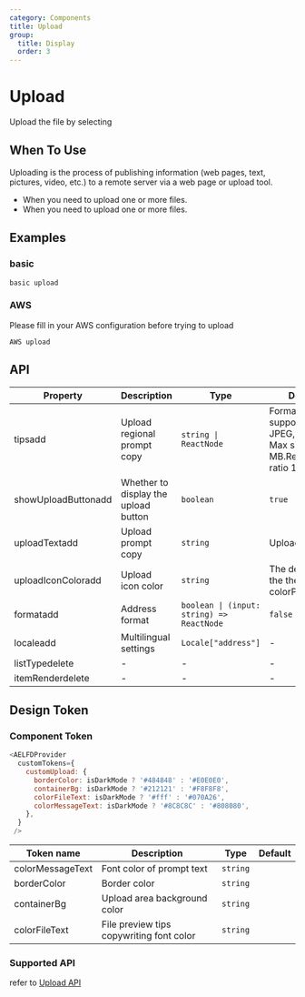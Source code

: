 ```yaml
---
category: Components
title: Upload
group:
  title: Display
  order: 3
---
```


# Upload

Upload the file by selecting

## When To Use

Uploading is the process of publishing information (web pages, text, pictures, video, etc.) to a remote server via a web page or upload tool.

- When you need to upload one or more files.
- When you need to upload one or more files.

## Examples

### basic

<code src="./demos/basic.tsx">basic upload</code>

### AWS

Please fill in your AWS configuration before trying to upload

<code src="./demos/AWSUpload.tsx">AWS upload</code>

## API

| Property | Description | Type | Default | Version |
| --- | --- | --- | --- | --- |
| tips<Badge type="success">add</Badge> | Upload regional prompt copy | `string \| ReactNode` | Formats supported JPG, JPEG, PNG. Max size 10 MB.Recommend ratio 16:9. | `1.0.0`&nbsp; |
| showUploadButton<Badge type="success">add</Badge> | Whether to display the upload button | `boolean` | `true` | `1.0.0` |
| uploadText<Badge type="success">add</Badge> | Upload prompt copy | `string` | Upload | `1.0.0` |
| uploadIconColor<Badge type="success">add</Badge> | Upload icon color | `string` | The default is the theme color, colorPrimary | `1.0.0` |
| format<Badge type="success">add</Badge> | Address format | `boolean \| (input: string) => ReactNode` | `false` | `1.0.0` |
| locale<Badge type="success">add</Badge> | Multilingual settings | `Locale["address"]` | - | `1.0.0` |
| listType<Badge type="error">delete</Badge> | - | - | - | `1.0.0` |
| itemRender<Badge type="error">delete</Badge> | - | - | - | `1.0.0` |

## Design Token

### Component Token

```js
<AELFDProvider
  customTokens={
    customUpload: {
      borderColor: isDarkMode ? '#484848' : '#E0E0E0',
      containerBg: isDarkMode ? '#212121' : '#F8F8F8',
      colorFileText: isDarkMode ? '#fff' : '#070A26',
      colorMessageText: isDarkMode ? '#8C8C8C' : '#808080',
    },
  }
 />
```

| Token name       | Description                     | Type     | Default |
| ---------------- | ------------------------ | -------- | ------ |
| colorMessageText | Font color of prompt text       | `string` |        |
| borderColor      | Border color                 | `string` |        |
| containerBg      | Upload area background color         | `string` |        |
| colorFileText    | File preview tips copywriting font color | `string` |        |

### Supported API

refer to [Upload API](https://ant-design.antgroup.com/components/upload-cn#api)
